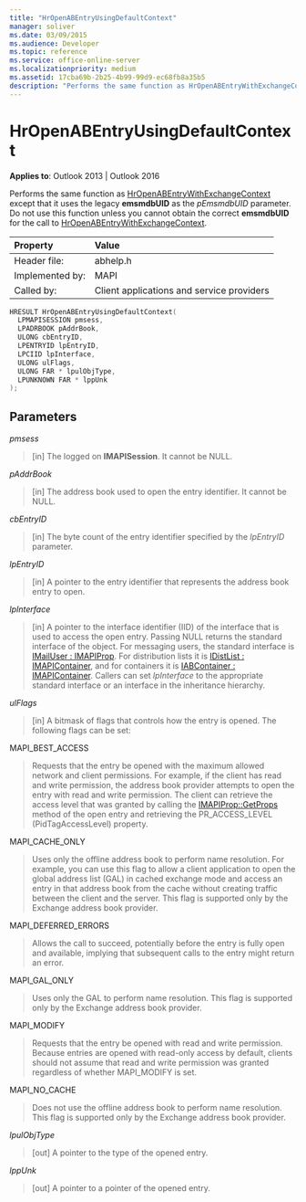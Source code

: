 ```yaml
---
title: "HrOpenABEntryUsingDefaultContext" 
manager: soliver
ms.date: 03/09/2015
ms.audience: Developer
ms.topic: reference
ms.service: office-online-server
ms.localizationpriority: medium
ms.assetid: 17cba69b-2b25-4b99-99d9-ec68fb8a35b5
description: "Performs the same function as HrOpenABEntryWithExchangeContext except that it uses the legacy emsmdbUID as the _pEmsmdbUID_ parameter."
---
```


# HrOpenABEntryUsingDefaultContext

**Applies to**: Outlook 2013 | Outlook 2016
  
Performs the same function as [HrOpenABEntryWithExchangeContext](hropenabentrywithexchangecontext.md) except that it uses the legacy **emsmdbUID** as the _pEmsmdbUID_ parameter. Do not use this function unless you cannot obtain the correct **emsmdbUID** for the call to [HrOpenABEntryWithExchangeContext](hropenabentrywithexchangecontext.md).
  
|Property |Value |
|:-----|:-----|
|Header file:  <br/> |abhelp.h  <br/> |
|Implemented by:  <br/> |MAPI  <br/> |
|Called by:  <br/> |Client applications and service providers  <br/> |

```cpp
HRESULT HrOpenABEntryUsingDefaultContext(
  LPMAPISESSION pmsess,
  LPADRBOOK pAddrBook,
  ULONG cbEntryID,
  LPENTRYID lpEntryID,
  LPCIID lpInterface,
  ULONG ulFlags,
  ULONG FAR * lpulObjType,
  LPUNKNOWN FAR * lppUnk
);
```

## Parameters

 _pmsess_

> [in] The logged on **IMAPISession**. It cannot be NULL.

 _pAddrBook_

> [in] The address book used to open the entry identifier. It cannot be NULL.

 _cbEntryID_

> [in] The byte count of the entry identifier specified by the _lpEntryID_ parameter.

 _lpEntryID_

> [in] A pointer to the entry identifier that represents the address book entry to open.

 _lpInterface_

> [in] A pointer to the interface identifier (IID) of the interface that is used to access the open entry. Passing NULL returns the standard interface of the object. For messaging users, the standard interface is [IMailUser : IMAPIProp](imailuserimapiprop.md). For distribution lists it is [IDistList : IMAPIContainer](idistlistimapicontainer.md), and for containers it is [IABContainer : IMAPIContainer](iabcontainerimapicontainer.md). Callers can set _lpInterface_ to the appropriate standard interface or an interface in the inheritance hierarchy.

 _ulFlags_

> [in] A bitmask of flags that controls how the entry is opened. The following flags can be set:

MAPI_BEST_ACCESS

> Requests that the entry be opened with the maximum allowed network and client permissions. For example, if the client has read and write permission, the address book provider attempts to open the entry with read and write permission. The client can retrieve the access level that was granted by calling the [IMAPIProp::GetProps](imapiprop-getprops.md) method of the open entry and retrieving the PR_ACCESS_LEVEL (PidTagAccessLevel) property.

MAPI_CACHE_ONLY

> Uses only the offline address book to perform name resolution. For example, you can use this flag to allow a client application to open the global address list (GAL) in cached exchange mode and access an entry in that address book from the cache without creating traffic between the client and the server. This flag is supported only by the Exchange address book provider.

MAPI_DEFERRED_ERRORS

> Allows the call to succeed, potentially before the entry is fully open and available, implying that subsequent calls to the entry might return an error.

MAPI_GAL_ONLY

> Uses only the GAL to perform name resolution. This flag is supported only by the Exchange address book provider.

MAPI_MODIFY

> Requests that the entry be opened with read and write permission. Because entries are opened with read-only access by default, clients should not assume that read and write permission was granted regardless of whether MAPI_MODIFY is set.

MAPI_NO_CACHE

> Does not use the offline address book to perform name resolution. This flag is supported only by the Exchange address book provider.

 _lpulObjType_

> [out] A pointer to the type of the opened entry.

 _lppUnk_

> [out] A pointer to a pointer of the opened entry.
